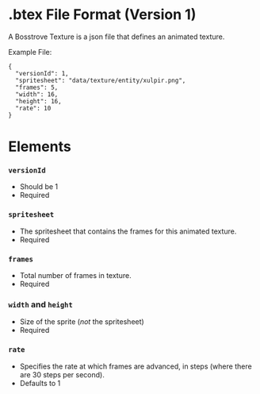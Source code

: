 # .btex File Format (Version 1)
A Bosstrove Texture is a json file that defines an animated
texture.

Example File:

```
{
  "versionId": 1,
  "spritesheet": "data/texture/entity/xulpir.png",
  "frames": 5,
  "width": 16,
  "height": 16,
  "rate": 10
}
```

# Elements

### `versionId`
- Should be 1
- Required

### `spritesheet`
- The spritesheet that contains the frames for this animated texture.
- Required

### `frames`
- Total number of frames in texture.
- Required

### `width` and `height`
- Size of the sprite (_not_ the spritesheet)
- Required

### `rate`
- Specifies the rate at which frames are advanced, in steps (where there are 30 steps per second).
- Defaults to 1
